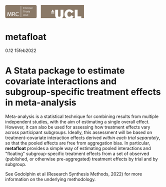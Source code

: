 <a href ="https://www.ctu.mrc.ac.uk/"><img src="MRCCTU_at_UCL_Logo.png" width="50%" /></a>

# metafloat
 0.12  15feb2022

# A Stata package to estimate covariate interactions and subgroup-specific treatment effects in meta-analysis

Meta-analysis is a statistical technique for combining results from multiple independent studies, with the aim of estimating a single overall effect. However, it can also be used for assessing how treatment effects vary across participant subgroups. Ideally, this assessment will be based on treatment-covariate interaction effects derived _within each trial separately_, so that the pooled effects are free from aggregation bias. In particular, **metafloat** provides a simple way of estimating pooled interactions and "floating" subgroup-specific treatment effects from a set of observed (published, or otherwise pre-aggregated) treatment effects by trial and by subgroup.

See Godolphin et al (Research Synthesis Methods, 2022) for more information on the underlying methodology.
